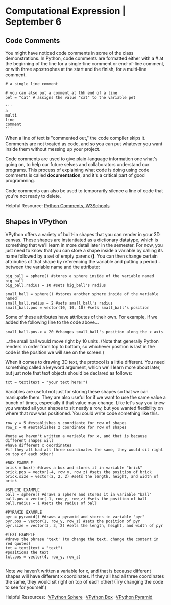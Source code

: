 # Computational Expression | September 6

## Code Comments

You might have noticed code comments in some of the class demonstrations. In Python, code comments are formatted either with a # at the beginning of the line for a single-line comment or end-of-line comment, or with three apostrophes at the start and the finish, for a multi-line comment. 

```
# a single line comment

# you can also put a comment at thh end of a line
pet = "cat" # assigns the value "cat" to the variable pet

'''
a
multi
line
comment
'''
```

When a line of text is "commented out," the code compiler skips it. Comments are not treated as code, and so you can put whatever you want inside them without messing up your project. 

Code comments are used to give plain-language information one what's going on, to help our future selves and collaborators understand our programs. This process of explaining what code is doing using code comments is called <b>documentation</b>, and it's a critical part of good programming.

Code comments can also be used to temporarily silence a line of code that you're not ready to delete. 

Helpful Resource: [Python Comments, W3Schools](https://www.w3schools.com/python/python_syntax.asp)

## Shapes in VPython

VPython offers a variety of built-in shapes that you can render in your 3D canvas. These shapes are instantiated as a dictionary datatype, which is something that we'll learn in more detail later in the semester. For now, you just need to know that you can store a shape inside a variable by calling its name followed by a set of empty parens <b>()</b>. You can then change certain attributies of that shape by referencing the variable and putting a period <b>.</b> between the variable name and the attribute:

```
big_ball = sphere() #stores a sphere inside of the variable named big_ball
big_ball.radius = 10 #sets big_ball's radius

small_ball = sphere() #stores another sphere inside of the variable named 
small_ball.radius = 2 #sets small_ball's radius
small_ball.pos = vector(10, 10, 10) #sets small_ball's position

```

Some of these attributes have attributes of their own. For example, if we added the following line to the code above...

```
small_ball.pos.x = 20 #changes small_ball's position along the x axis

```

...the small ball would move right by 10 units. (Note that generally Python renders in order from top to bottom, so whichever position is last in the code is the position we will see on the screen.)

When it comes to drawing 3D text, the protocol is a little different. You need something called a keyword argument, which we'll learn more about later, but just note that text objects should be declared as follows:

```
txt = text(text = "your text here!")
```

Variables are useful not just for storing these shapes so that we can maniupate them. They are also useful for if we want to use the same value a bunch of times, especially if that value may change. Like let's say you knew you wanted all your shapes to sit neatly a row, but you wanted flexibility on where that row was positioned. You could write code something like this. 

```
row_y = 5 #establishes y coordiante for row of shapes
row_z = 0 #establishes z coordinate for row of shapes

#note we haven't written a variable for x, and that is because different shapes will 
#have different x coordinates
#if they all had all three coordinates the same, they would sit right on top of each other!

#BOX EXAMPLE
brick = box() #draws a box and stores it in variable "brick"
brick.pos = vector(-4, row_y, row_z) #sets the position of brick
brick.size = vector(2, 2, 2) #sets the length, height, and width of brick

#SPHERE EXAMPLE
ball = sphere() #draws a sphere and stores it in variable "ball"
ball.pos = vector(-1, row_y, row_z) #sets the position of ball
ball.radius = 1 #sets the radius of ball

#PYRAMID EXAMPLE
pyr = pyramid() #draws a pyramid and stores in variable "pyr"
pyr.pos = vector(1, row_y, row_z) #sets the position of pyr
pyr.size = vector(3, 3, 2) #sets the length, height, and width of pyr

#TEXT EXAMPLE
#draws the phrase 'text' (to change the text, change the content in red quotes)
txt = text(text = "text")
#positions the text
txt.pos = vector(4, row_y, row_z)


```

Note we haven't written a variable for x, and that is because different shapes will have different x coordinates. If they all had all three coordinates the same, they would sit right on top of each other! (Try changing the code to see for yourself.)

Helpful Resources: 
-[VPython Sphere](https://www.glowscript.org/docs/VPythonDocs/sphere.html)
-[VPython Box](https://www.glowscript.org/docs/VPythonDocs/box.html)
-[VPython Pyramid](https://www.glowscript.org/docs/VPythonDocs/pyramid.html)
